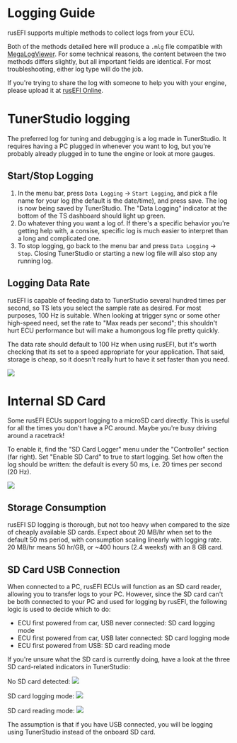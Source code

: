 # Logging Guide

rusEFI supports multiple methods to collect logs from your ECU.

Both of the methods detailed here will produce a `.mlg` file compatible with [MegaLogViewer](https://www.efianalytics.com/MegaLogViewer/). For some technical reasons, the content between the two methods differs slightly, but all important fields are identical.  For most troubleshooting, either log type will do the job.

If you're trying to share the log with someone to help you with your engine, please upload it at [rusEFI Online](https://rusefi.com/online).

# TunerStudio logging

The preferred log for tuning and debugging is a log made in TunerStudio. It requires having a PC plugged in whenever you want to log, but you're probably already plugged in to tune the engine or look at more gauges.

## Start/Stop Logging

1. In the menu bar, press `Data Logging` -> `Start Logging`, and pick a file name for your log (the default is the date/time), and press save. The log is now being saved by TunerStudio. The "Data Logging" indicator at the bottom of the TS dashboard should light up green.
2. Do whatever thing you want a log of. If there's a specific behavior you're getting help with, a consise, specific log is much easier to interpret than a long and complicated one.
3. To stop logging, go back to the menu bar and press `Data Logging` -> `Stop`. Closing TunerStudio or starting a new log file will also stop any running log.

## Logging Data Rate

rusEFI is capable of feeding data to TunerStudio several hundred times per second, so TS lets you select the sample rate as desired. For most purposes, 100 Hz is suitable. When looking at trigger sync or some other high-speed need, set the rate to "Max reads per second"; this shouldn't hurt ECU performance but will make a humongous log file pretty quickly.

The data rate should default to 100 Hz when using rusEFI, but it's worth checking that its set to a speed appropriate for your application. That said, storage is cheap, so it doesn't really hurt to have it set faster than you need.

![](https://github.com/rusefi/rusefi_documentation/raw/master/Images/ts-data-rate.png)

# Internal SD Card

Some rusEFI ECUs support logging to a microSD card directly. This is useful for all the times you don't have a PC around. Maybe you're busy driving around a racetrack!

To enable it, find the "SD Card Logger" menu under the "Controller" section (far right).  Set "Enable SD Card" to true to start logging. Set how often the log should be written: the default is every 50 ms, i.e. 20 times per second (20 Hz).

![](https://github.com/rusefi/rusefi_documentation/raw/master/Images/ts-sd.png)

## Storage Consumption

rusEFI SD logging is thorough, but not too heavy when compared to the size of cheaply available SD cards. Expect about 20 MB/hr when set to the default 50 ms period, with consumption scaling linearly with logging rate. 20 MB/hr means 50 hr/GB, or ~400 hours (2.4 weeks!) with an 8 GB card.

## SD Card USB Connection

When connected to a PC, rusEFI ECUs will function as an SD card reader, allowing you to transfer logs to your PC. However, since the SD card can't be both connected to your PC and used for logging by rusEFI, the following logic is used to decide which to do:

- ECU first powered from car, USB never connected: SD card logging mode
- ECU first powered from car, USB later connected: SD card logging mode
- ECU first powered from USB: SD card reading mode

If you're unsure what the SD card is currently doing, have a look at the three SD card-related indicators in TunerStudio:

No SD card detected:
![](https://github.com/rusefi/rusefi_documentation/raw/master/Images/sd-none.png)

SD card logging mode:
![](https://github.com/rusefi/rusefi_documentation/raw/master/Images/sd-indicators-logging.png)

SD card reading mode:
![](https://github.com/rusefi/rusefi_documentation/raw/master/Images/sd-indicators-msd.png)

The assumption is that if you have USB connected, you will be logging using TunerStudio instead of the onboard SD card.
